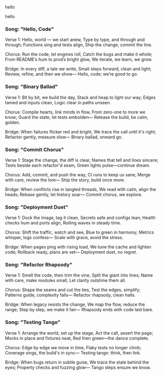 
hello

hello

### Song: "Hello, Code"

Verse 1:
Hello, world — we start anew,
Type by type, and through and through;
Functions sing and tests align,
Ship the change, commit the line.

Chorus:
Run the code, let engines roll,
Catch the bugs and make it whole;
From README’s hum to prod’s bright glow,
We iterate, we learn, we grow.

Bridge:
In every diff, a tale we write,
Small steps forward, clean and light;
Review, refine, and then we show—
Hello, code; we’re good to go.


### Song: "Binary Ballad"

Verse 1:
Bit by bit, we build the day,
Stack and heap to light our way;
Edges tamed and inputs clean,
Logic clear in paths unseen.

Chorus:
Compile hearts, link minds in flow,
From zero-one to more we know;
Guard the state, let tests embolden—
Release the build, be calm, golden.

Bridge:
When failures flicker red and bright,
We trace the call until it's right;
Refactor gently, measure slow—
Binary ballad, onward go.


### Song: "Commit Chorus"

Verse 1:
Stage the change, the diff is clear,
Names that tell and lines sincere;
Tests beside each refactor'd seam,
Green lights pulse—continue dream.

Chorus:
Add, commit, and push the way,
CI runs to keep us sane;
Merge with care, review the lore—
Ship the story, build once more.

Bridge:
When conflicts rise in tangled threads,
We read with calm, align the heads;
Rebase gently, let history soar—
Commit chorus, we explore.


### Song: "Deployment Duet"

Verse 1:
Dock the image, tag it clean,
Secrets safe and configs lean;
Health checks hum and ports align,
Rolling waves in steady time.

Chorus:
Shift the traffic, watch and see,
Blue to green in harmony;
Metrics whisper, logs confess—
Scale with grace, avoid the stress.

Bridge:
When pages ping with rising load,
We tune the cache and lighten code;
Rollback ready, plans are set—
Deployment duet, no regret.


### Song: "Refactor Rhapsody"

Verse 1:
Smell the code, then trim the vine,
Split the giant into lines;
Name with care, make modules small,
Let clarity outshine them all.

Chorus:
Shape the seams and cut the ties,
Test the edges, simplify;
Patterns guide, complexity falls—
Refactor rhapsody, clean halls.

Bridge:
When legacy resists the change,
We map the flow, reduce the range;
Step by step, we make it fair—
Rhapsody ends with code laid bare.


### Song: "Testing Tango"

Verse 1:
Arrange the world, set up the stage,
Act the call, assert the page;
Mocks in place and fixtures neat,
Red then green—the dance complete.

Chorus:
Edge by edge we move in time,
Flaky tests no longer climb;
Coverage sings, the build's in sync—
Testing tango: think, then link.

Bridge:
When bugs return in subtle guise,
We trace the state behind the eyes;
Property checks and fuzzing glow—
Tango steps ensure we know.


